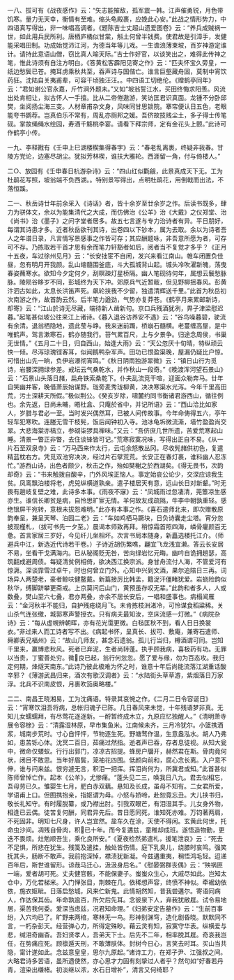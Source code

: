 <!-- { "loadSidebar": true } -->
一八、拔可有《战夜感作》云：“矢志能摧敌，孤军震一韩。江声催勇锐，月色带饥寒。量力无天幸，衡情有至难。缩头龟殿裹，应娩此心安。”此战之情形势力，中四语真写得出，非一味唱高调者。《题陈吉士丈超山遗爱图卷》云：“养兵成贼祸一世，如此用兵民所利。唐栖庐橘似甘棠，斛土何曾半钱费。使君故是引漳手，发健能采唱田制。功成始觉沛江河，为德当年等儿戏。一生谵浪薄束坡，百岁神游定谁计。请持此意语山僧，窃比真人喻天际。”吉士作好官，以谈笑出之，难得此传神之笔，惟此诗须有自注方明白。《答黄松客霹阳见寄之作》云：“匹夫怀宝久旁皇，一纸边愁鬓已苍。掩耳虏乘秋共至，吞声诗与国偕亡。谁言巨壑藏舟固，莫制中宵饮药狂。沈陆自关夷甫辈，可容干顷独汪汪。。中四语工切绝伦。《赠鹤亭同年》云：“君如谢公官永嘉，斤竹涧外题未。”又如“坡翁誓江水，买田终悔求阳羡。风流出处肯相让，拟古怀人一手擅。比从二帝倦遨游，笑访匡君识真面。龙锺不分卧邱樊，坐阅扬尘海三变。人材章甫杂文身，风味同甘思锁院。搴帘便认日五色，老眼能夸书鹦荐。岂真伯乐不常有，周乱亦厕邦之媛。吾侪故技贱尘土，多子得士传笔砚。掌故绳绳水绘园，寿酒千觞桃李宴。请看下拜宗师，定有金花头上颤。”此诗可作鹤亭小传。

一九、李释戡有《壬申上巳湖楼楔集得春字》云：“春老乱离裹，终疑非我春。甘陵方党论，边塞尽胡尘。犹拟芳林楔，谁扶大雅轮。西涯留一角，付与倚楼人。”

二○、放园有《壬申春日杭游杂诗》云：“四山红似氍觎，此景真成天下无。工为杜鹃花写照，坡翁端不负西湖。。特别景写得出，点明杜鹃花，用倒戟而出法，不落恒蹊。

二一、秋岳诗廿年前余采入《诗话》者，皆十余岁至廿余岁之作。后读书既多，肆力为骈体文，余以为能集清代之大成，而仿佛治《公羊》治《大戴》之仪郑堂、治《尚书》治《墨子》之问字堂者居多。故五七言遂与专力治诗者有异。平日朋好，每谓其诗患才多。近者秋岳欲刊其诗，出卷四以下钞本，属为去取。余以为诗者吾人之年谱日录，凡言情写景感事之作皆可存；其应酬题咏，非吾意所愿为者，可存可不存。乃拣取若干首才思有余而笔力轩豁者如后，阅者当不复觉才多乎？《正月十五夜，车过徐州见月》云：“长安拙宦不自闲，发兴来看江南山。帷车闭置负佳昼，忽有明月开我颜。乱山缩髓围釜底，斗大孤城背山起。城头冷吹濯新魄，荡曳春姿蘸寒水。欲知今夕定何夕，刮暝疎灯星桥隔。幽人笔砚待何年，属想云鬟愁脉脉。陵陨谷眵岁不同，彭城终为天下冲。郊原兵气近暂戢，但见野柳摇春风。彭黄汴泗古如此，太息长洪笛声死。飙轮挟我不少留，独遣清辉送千里。”此首为秋岳初次南游之作，故首韵云然。后半笔力遒劲，气势亦复莽苍。《鹤亭月来累邮新诗，却寄》云：“江山於诗无尽藏，端待新人凿新句。京口兵残酒犹冽，畀子津梁慰迟暮。”起笔甚似坡公往来江上诸诗。《暮入退谷访养安不遇》云：“谷鸟噪暮碧，驶流有余清。退翁栖隐地，遗此莹与峥。我来迷前躅，桥崩石髓横。老蔓缠高屋，是中唯鹤声。驾言漱寒石，鹤亦随我行。苔气累百尺，上与夕景争。归途念周侯，书巢无世情。”《五月二十日，归自西山，始逢大雨》云：“天公忽厌十旬晴，特纵顽云快一倾。尽泻琼瑰铿客耳，似闻鹅鸭杂军声。田功已恨盈渠晚，屋漏仍疑比户惊。可惜出山先一晌，负伊岩瀑彻宵鸣。”《秋日阴雨独游翠微》云：“镇日山行为觅诗，岩腰深拥绿参差。戒坛云气桑乾水，并作秋山一段奇。”《晚渡浑河望石景山》云：“石景山头落日赭，扁舟铁索桑乾下。仆夫乱流竞干喧，迎面众勒奔马。廿年自笑幽并客，晚借萧辰始谋野。珑旁麦秀珑柳黄，决决寒渠水光泻。今年千里高田荒，污土深耕天所假。”极似荆公。《癸亥岁除，啸麓约同书衡诸君游西山，循往例也。余先返，日尚未晡，晤杜盒、只庵於省中，并记所语》云：“西山洽比如家人，岁腊与君必一至。当时发兴偶然耳，已被人间传故事。今年命俦得五六，亭午轻车犯寒吹。连塍无雪干枝髡，饭后闻钟初入寺。池冰龟坼微流澌，墙竹盈盈尚交翠。大悲海棠亦槁立，参砌柒猡具禅味。”又云：“吾侪庶几世所遗，苦爱荒寒起山睡。清景一瞥正非瞥，去住谈锋皆可记。”荒寒寂寞况味，写得出正自不易。《从一片石至双泉寺》云：“万马西来作太行，云屯余怒散丛冈。尽收髡赭供初色，复遣精蓝枕右方。凭觅双池穷决决，经过片石擘荒荒。长安正在春灯裹，谁料幽人忍冻忙。”游西山诗，出色者颇少，秋击之作，殆如樊榭之於西湖矣。《得无畏书，次韵却奇》云：“书来触拨自酸辛，门外风埃正恼人。事定始哀公论少，交深应谅我生贫。凤鸾飘泊楼将老，虎兕纵横道孰亲。遣子楼居天有意，远山长日对新颦。”时无畏有趟岐复壁之难，此诗多本事。《雨夜不寐》云：“凤城雨过忽凄清，莞簟凉生感亦生。谁信长卿贫是病，自怜思旷宦无情。羊何故友成疏隔，牛李中朝孰重轻。感绝银屏干宛转，意根未拔怨难明。”此亦有本事之作。《喜石遣师北来，即次赠散原韵奉呈，兼呈天琴、泊园二老》云：“车如鸡栖马蹶块，日负诗囊走尘塔。宵分忽披观槿札，（拔可书先一夕至。）晨谒本师致再拜。稍惊霜首照四海，嶙骨癯颜百无惫。首言家居三岁好，今见纤儿坐相坏。次言书局本随身，新矗选楼托江介。（师避兵中江，新选近代诗若干卷。）子诗近胡伤繁噍，翩宜飞龙浅宜濑。答云长安居不易，坐看干戈满海内。已从秘阁贬无咎，苦向绿岩忆元晦。幽吟自诡拥趟瑟，高筑翻成避周债。每疑清贫例相倚，欲决西江换宗派。身甘舟流付人海，不管爱河有惊湃。深谈霏雪过卓午，时也何曾立门外。心知中兴到文酒，果尔追陪日三再。词场异人两楚老，豪者鲸呋健鳌戴。新篇接厉比韩孟，籍浞汗僵睹犹爱。岩蛲险韵似秋华，缚脚跻攀更斋戒。上京莫问后山门，黄预虽存叹无辈。”此韵和者多人，人或数叠，樊山至六七叠，君亦两叠，亦余不居长安后，一唱和盛事也。病榻闻雁云：“金河秋半不能归，自护残疮绕月飞。未肯拣枝洲渚冷，可怜谋食稻粱稀。关山杀气连张缴，城郭寒声警授衣。只有病夫最知汝，空床流感一灯微。”《病院杂诗》云：“每从虚幌辨朝晖，亦有花光霭更微。白毡匡秋不到，看人日日换裳衣。”非过来人而工诗者写不出。《病起书怀，呈真长、拔可、敷庵，兼寄石遣师、舜卿表兄福州》云：“故山几师友，甚念石遗翁。孤儿行当归，樽酒谓可同。岂知千里来，赢博悲秋风。死者已弃泥，生者尚转蓬。执手顾我病，喜极药有功。无罪以当贵，丁蜜善处穷。微良已起，翁行何忽忽。愿了爱与缘，勿为百态攻。我归定何期，烽燧天南东。”此诗乃彼此极难为怀之时，谁意十年后尚能流落江湖重话酸辛邪？《薄游武昌归来，酒次有歌汉调者》云：“水陆街头草草游，紫烟落日万家浮。北兵不识南皮恨，月裹吹笳奥略楼。”

二二、南昌王晓湘易，工为沈痛语。特录其哀惋之作。《二月二日令容诞日》云：“宵寒饮泪吾将病，总帐归魂子已陈。几日春风来未觉，十年残语梦非真。无知儿女蠕蠕拜，有尽莺花逐逐新。一酹暂终成木立，九原应忆独醒人。”《清明萧寺展令容榇》云：“清露湿林原，早市集鱼米。江南候未齐，三月冷犹尔。小篮携酒浆，城南步荒时。寸心自怦怦，节物逐生死。野塘骛作温，生意盎泓水。胡人乃弗如，患苦铄心体。沈冥二百日，茹痛过然指。逝者声已吞，存者息徒视。从知大瓮中，微命仅蝼蚁。行行出郭门，凉凉古招提。蜂房户牖开，赫然君在斯。骨肉竟何状，闭目不敢思。当年好眉鬓，笼袖花四围。低颜向前和，腐心念长离。入户意不伸，谁与问来兹。恨穷遽无言，积泪一把挥。挥泪尚何为，所冀君或知。”此首甚似陈师曾悼亡作。起本《公羊》，尤惨痛。“蓬头见二三，唤我日八九。君去似相忘，吾母劳已久。雏婴生七月，肥白赤双藕。悬知及长成，虽母不知有。二女君所爱，学语甫上口。但囿携抱亲，指妪谓为母。小怒与娇啼，赴恕竟忘丑。大儿挟书归，敬长礼知守。有时履脱纂，或乃襟出肘。引我双眼芒，有泪湿其手。儿女身外物，相逢已云偶。徒苦复何酬，同君异先后。昔日愿同死，谁知死亦难。万钧著两肩，不死固非。明知七尺身，许人岂宜然。盐车久在涂，天使不得闲。玄黄此何世，托命虫沙间。凋残自骨肉，积已十年。而今复遘兹，童稚却成班。遂悟造物勤，更迭不畏烦。灶勉顺吾生，乘化良所安。”《夏夜检然弟遣札，援笔泄哀》云：“死去不足惧，所悲在犹生。残笺及遣挂，触处皆伤情。庭下乳臭儿，绕膝时哀鸣。强笑抚其头，肠断不敢声。我前抱深悼，襟渍犹新凝。今兹遘重夷，稍悟鸿毛轻。迢递百年后，斯世谁留形。谅哉马迁心，汲汲身后名。”《慰晏弼群丧偶》云：“殃祸匪一端，爱者胡可死。丈夫健官骸，不能保妻子。蚩蚩众生心，大戚尽如此。岂知太仓中，万化若梯米。入门惮张目，荆棘在几。依稀想声容，终愤不神似。牵裾幼依依，施衣妪眦。日落启愁城，风来伫新鬼。此情胡然知，昔我尝遘尔。寄语同病人，作达保其齿。年命孰逾百，所欠后先耳。念彼泉下人，弃我犹敝屣。试令易地居，渠苦我何委。爱深当虑兹，况君知命理。”《妇弟安定告墓作》云：“生前百事纷，入穴均已了。旷野来两棺，寒林无一鸟。形神别渊穹，造化剧昏晓。默默同不言，一朽杂彭天。经营弹心力，所得定殊眇。藉云灵有知，寂寞守华表。纵横爱与悲，缄泪奇幽杳。吾妇贤孝人，吾弟天下士。后先不二年，相率脱其屣。奇哀我岂任，在势痛应死。顾檩遁天刑，不敢薄肤体。封树今日心，言笑去时耳。买山当共隐，甯计遂如此。念兹意皇皇，思尔九原起。”诸诗工力，在郑子尹、江强叔之间。大略君诗多苦语，虽所遇使然，亦心思才力固有刻挚过人者乎？然句如“好春若丹青，渲染出缣楮。初淡继以浓，水石日增补”，清言又何绮耶？

